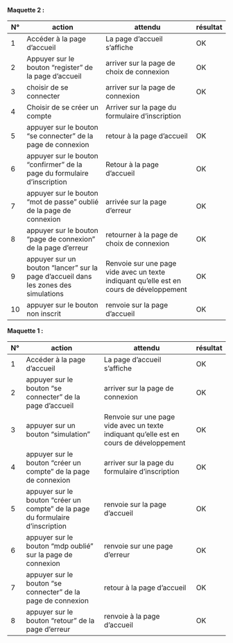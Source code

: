 ﻿**Maquette 2 :**



|N°|action|attendu|résultat|
| - | - | - | - |
|1|Accéder à la page d’accueil|La page d’accueil s’affiche|OK|
|2|Appuyer sur le bouton “register” de la page d’accueil|arriver sur la page de choix de connexion|OK|
|3|choisir de se connecter|arriver sur la page de connexion|OK|
|4|Choisir de se créer un compte|Arriver sur la page du formulaire d’inscription||
|5|appuyer sur le bouton “se connecter” de la page de connexion|retour à la page d’accueil|OK|
|6|appuyer sur le bouton “confirmer” de la page du formulaire d’inscription|Retour à la page d’accueil|OK|
|7|appuyer sur le bouton “mot de passe” oublié de la page de connexion|arrivée sur la page d’erreur|OK|
|8|appuyer sur le bouton “page de connexion” de la page d’erreur|retourner à la page de choix de connexion|OK|
|9|appuyer sur un bouton “lancer” sur la page d’accueil dans les zones des simulations|Renvoie sur une page vide avec un texte indiquant qu’elle est en cours de développement|OK|
|10|appuyer sur le bouton non inscrit|renvoie sur la page d’accueil|OK|

**Maquette 1 :**



|N°|action|attendu|résultat|
| - | - | - | - |
|1|Accéder à la page d’accueil|La page d’accueil s’affiche|OK|
|2|appuyer sur le bouton “se connecter” de la page d’accueil|arriver sur la page de connexion|OK|
|3|appuyer sur un bouton “simulation”|Renvoie sur une page vide avec un texte indiquant qu’elle est en cours de développement|OK|
|4|appuyer sur le bouton “créer un compte” de la page de connexion|arriver sur la page du formulaire d’inscription|OK|
|5|appuyer sur le bouton “créer un compte” de la page du formulaire d’inscription|renvoie sur la page d’accueil|OK|
|6|appuyer sur le bouton “mdp oublié” sur la page de connexion|renvoie sur une page d’erreur|OK|
|7|appuyer sur le bouton “se connecter” de la page de connexion|retour à la page d’accueil|OK|
|8|appuyer sur le bouton “retour” de la page d’erreur|renvoie à la page d’accueil|OK|

